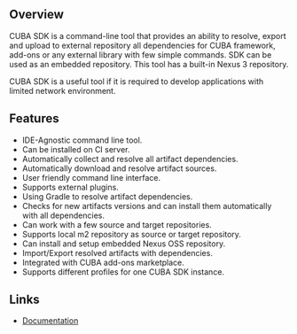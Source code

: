 ## Overview

CUBA SDK is a command-line tool that provides an ability to resolve, export and upload to external repository all dependencies for CUBA framework, add-ons or any external library with few simple commands. SDK can be used as an embedded repository. This tool has a built-in Nexus 3 repository.

CUBA SDK is a useful tool if it is required to develop applications with limited network environment.

## Features

- IDE-Agnostic command line tool.
- Can be installed on CI server.
- Automatically collect and resolve all artifact dependencies.
- Automatically download and resolve artifact sources.
- User friendly command line interface.
- Supports external plugins.
- Using Gradle to resolve artifact dependencies.
- Checks for new artifacts versions and can install them automatically with all dependencies.
- Can work with a few source and target repositories.
- Supports local m2 repository as source or target repository.
- Can install and setup embedded Nexus OSS repository.
- Import/Export resolved artifacts with dependencies.
- Integrated with CUBA add-ons marketplace.
- Supports different profiles for one CUBA SDK instance.

## Links
- [Documentation](https://github.com/cuba-platform/cuba-sdk/blob/master/Readme.md)
